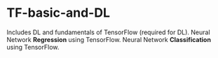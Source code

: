 # TF-basic-and-DL
Includes DL and fundamentals of TensorFlow (required for DL).
Neural Network **Regression** using TensorFlow.
Neural Network **Classification** using TensorFlow.
